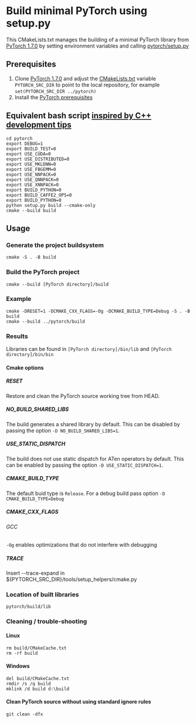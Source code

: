 # Build minimal PyTorch using setup.py
This CMakeLists.txt manages the building of a minimal PyTorch library from [PyTorch 1.7.0](https://github.com/pytorch/pytorch/tree/v1.7.0) by setting environment variables and calling [pytorch/setup.py](https://github.com/pytorch/pytorch/blob/v1.7.0/setup.py)
## Prerequisites
1. Clone [PyTorch 1.7.0](https://github.com/pytorch/pytorch/tree/1.7.0) and adjust the [CMakeLists.txt](CMakeLists.txt) variable `PYTORCH_SRC_DIR` to point to the local repository, for example `set(PYTORCH_SRC_DIR ../pytorch)`
2. Install the [PyTorch prerequisites](https://github.com/pytorch/pytorch/tree/1.7.0#from-source)
## Equivalent bash script [inspired by C++ development tips](https://github.com/pytorch/pytorch/blob/v1.7.0/CONTRIBUTING.md#c-development-tips)
    cd pytorch
    export DEBUG=1
    export BUILD_TEST=0
    export USE_CUDA=0
    export USE_DISTRIBUTED=0
    export USE_MKLDNN=0
    export USE_FBGEMM=0
    export USE_NNPACK=0
    export USE_QNNPACK=0
    export USE_XNNPACK=0
    export BUILD_PYTHON=0
    export BUILD_CAFFE2_OPS=0
    export BUILD_PYTHON=0
    python setup.py build --cmake-only
    cmake --build build
## Usage
### Generate the project buildsystem
    cmake -S . -B build
### Build the PyTorch project
    cmake --build [PyTorch directory]/build
### Example
    cmake -DRESET=1 -DCMAKE_CXX_FLAGS=-Og -DCMAKE_BUILD_TYPE=Debug -S . -B build
    cmake --build ../pytorch/build
### Results
Libraries can be found in `[PyTorch directory]/bin/lib` and `[PyTorch directory]/bin/bin`
#### Cmake options
##### RESET
Restore and clean the PyTorch source working tree from HEAD.
##### NO_BUILD_SHARED_LIBS
The build generates a shared library by default. This can be disabled by passing the option `-D NO_BUILD_SHARED_LIBS=1`.
##### USE_STATIC_DISPATCH
The build does not use static dispatch for ATen operators by default. This can be enabled by passing the option `-D USE_STATIC_DISPATCH=1`.
##### CMAKE_BUILD_TYPE 
The default buid type is `Release`. For a debug build pass option `-D CMAKE_BUILD_TYPE=Debug`
##### CMAKE_CXX_FLAGS
###### GCC
`-Og` enables optimizations that do not interfere with debugging
##### TRACE
Insert --trace-expand in ${PYTORCH_SRC_DIR}/tools/setup_helpers/cmake.py
### Location of built libraries
    pytorch/build/lib
### Cleaning / trouble-shooting
#### Linux
    rm build/CMakeCache.txt
    rm -rf build
#### Windows
    del build/CMakeCache.txt
    rmdir /s /q build
    mklink /d build d:\build
#### Clean PyTorch source without using standard ignore rules
    git clean -dfx
